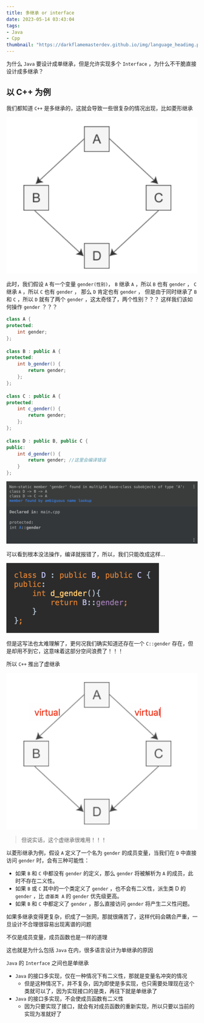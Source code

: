 ```yaml
---
title: 多继承 or interface
date: 2023-05-14 03:43:04
tags:
- Java
- Cpp
thumbnail: "https://darkflamemasterdev.github.io/img/language_headimg.png"
---
```


为什么  `Java` 要设计成单继承，但是允许实现多个 `Interface` ，为什么不干脆直接设计成多继承？

## 以 C++ 为例

我们都知道 `C++` 是多继承的，这就会导致一些很复杂的情况出现，比如菱形继承

![ling.png](Java-多继承-or-interface/未命名.png)

此时，我们假设 `A` 有一个变量 `gender(性别)`， 
`B` 继承 `A` ，所以 `B` 也有 `gender` ，
`C` 继承 `A` ，所以 `C` 也有 `gender` ， 
那么 `D` 肯定也有 `gender` ，
但是由于同时继承了 `B` 和 `C` ，所以 `D` 就有了两个 `gender` ，这太奇怪了，两个性别？？？
这样我们该如何操作 `gender` ？？？

```Java
class A {
protected:
    int gender;
};

class B : public A {
protected:
    int b_gender() {
        return gender;
    };
};

class C : public A {
protected:
    int c_gender() {
        return gender;
    };
};

class D : public B, public C {
public:
    int d_gender() {
        return gender; //这里会编译错误
    }
};
```

![asd.png](Java-多继承-or-interface/未命名2.png)

可以看到根本没法操作，编译就报错了，所以，我们只能改成这样...

![fdghj.png](Java-多继承-or-interface/jbsfdg.png)

但是这写法也太难理解了，更何况我们确实知道还存在一个 `C::gender` 存在，但是却用不到它，这意味着这部分空间浪费了！！！

所以 `C++` 推出了虚继承

![dfgfdshb.png](Java-多继承-or-interface/fghjfsd.png)

> 但说实话，这个虚继承很难用！！！

以菱形继承为例，假设 `A` 定义了一个名为 `gender` 的成员变量，当我们在 `D` 中直接访问 `gender` 时，会有三种可能性：

- 如果 `B` 和 `C` 中都没有 `gender` 的定义，那么 `gender` 将被解析为 `A` 的成员，此时不存在二义性。
- 如果 `B` 或 `C` 其中的一个类定义了 `gender` ，也不会有二义性，派生类 D 的 `gender` ，比 `虚基类 A` 的 `gender` 优先级更高。
- 如果 `B` 和 `C` 中都定义了 `gender` ，那么直接访问 `gender` 将产生二义性问题。

如果多继承变得更复杂，织成了一张网，那就很痛苦了，这样代码会耦合严重，一旦设计不合理很容易出现离谱的问题

不仅是成员变量，成员函数也是一样的道理

这也就是为什么包括 `Java` 在内，很多语言设计为单继承的原因

`Java` 的 `Interface` 之间也是单继承

- `Java` 的接口多实现，仅在一种情况下有二义性，那就是变量名冲突的情况
  - 但是这种情况下，并不复杂，因为即使是多实现，也只需要处理现在这个类就可以了，因为实现接口的是类，再往下就是单继承了
- `Java` 的接口多实现，不会使成员函数有二义性
  - 因为只要实现了接口，就会有对成员函数的重新实现，所以只要以当前的实现为准就好了
